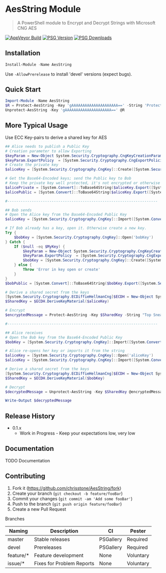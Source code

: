 # AesString Module
> A PowerShell module to Encrypt and Decrypt Strings with Microsoft CNG AES

[![AppVeyor Build][appv-b-img]][appv-url]
[![PSG Version][psg-v-img]][psg-url]
[![PSG Downloads][psg-dt-img]][psg-url]


## Installation

```powershell
Install-Module -Name AesString
```

Use `-AllowPrerelease` to install 'devel' versions (expect bugs).


## Quick Start

```powershell
Import-Module -Name AesString
$R = Protect-AesString -Key 'gAAAAAAAAAAAAAAAAAAAAA==' -String 'Protect this string.'
Unprotect-AesString -Key 'gAAAAAAAAAAAAAAAAAAAAA==' @R
```

## More Typical Usage

Use ECC Key-pairs to derive a shared key for AES

```powershell
## Alice needs to publish a Public Key
# Creation parameter to allow Exporting
$keyParam = New-Object System.Security.Cryptography.CngKeyCreationParameters
$keyParam.ExportPolicy  = [System.Security.Cryptography.CngExportPolicies]::AllowPlaintextExport
# Create the private key
$aliceKey = [System.Security.Cryptography.CngKey]::Create([System.Security.Cryptography.CngAlgorithm]::ECDiffieHellmanP256, 'aliceKey', $keyParam)

# Get the Base64-Encoded keys; send the Public key to Bob
# Keep the private key well protected, it's not encrypted or otherwise protected in this format.
$alicePrivate = [System.Convert]::ToBase64String($aliceKey.Export([System.Security.Cryptography.CngKeyBlobFormat]::EccPrivateBlob))
$alicePublic = [System.Convert]::ToBase64String($aliceKey.Export([System.Security.Cryptography.CngKeyBlobFormat]::EccPublicBlob))

#--------------------------------------------------------------------

## Bob sends
# Open the Alice key from the Base64-Encoded Public Key
$aliceKey = [System.Security.Cryptography.CngKey]::Import([System.Convert]::FromBase64String($alicePublic), [System.Security.Cryptography.CngKeyBlobFormat]::EccPublicBlob)

# If Bob already has a key, open it. Otherwise create a new key.
Try {
	$bobKey = [System.Security.Cryptography.CngKey]::Open('bobKey')
} Catch {
	If ($null -eq $MyKey) {
		$keyParam = New-Object System.Security.Cryptography.CngKeyCreationParameters
		$keyParam.ExportPolicy  = [System.Security.Cryptography.CngExportPolicies]::AllowExport
		$bobKey = [System.Security.Cryptography.CngKey]::Create([System.Security.Cryptography.CngAlgorithm]::ECDiffieHellmanP256, 'bobKey', $keyParam)
	} else {
		Throw 'Error in key open or create'
	}
}
$bobPublic = [System.Convert]::ToBase64String($bobKey.Export([System.Security.Cryptography.CngKeyBlobFormat]::EccPublicBlob))

# Derive a shared secret from the keys
[System.Security.Cryptography.ECDiffieHellmanCng]$ECDH = New-Object System.Security.Cryptography.ECDiffieHellmanCng($bobKey)
$SharedKey = $ECDH.DeriveKeyMaterial($aliceKey)

# Encrypt
$encryptedMessage = Protect-AesString -Key $SharedKey -String "Top Sneaky"

#--------------------------------------------------------------------

## Alice receives
# Open the Bob key from the Base64-Encoded Public Key
$bobKey = [System.Security.Cryptography.CngKey]::Import([System.Convert]::FromBase64String($bobPublic), [System.Security.Cryptography.CngKeyBlobFormat]::EccPublicBlob)

# Alice re-opens her key or imports it from the string
$aliceKey = [System.Security.Cryptography.CngKey]::Open('aliceKey')
$aliceKey = [System.Security.Cryptography.CngKey]::Import([System.Convert]::FromBase64String($alicePrivate), [System.Security.Cryptography.CngKeyBlobFormat]::EccPrivateBlob)

# Derive a shared secret from the keys
[System.Security.Cryptography.ECDiffieHellmanCng]$ECDH = New-Object System.Security.Cryptography.ECDiffieHellmanCng($aliceKey)
$SharedKey = $ECDH.DeriveKeyMaterial($bobKey)

# Decrypt
$decryptedMessage = Unprotect-AesString -Key $SharedKey @encryptedMessage

Write-Output $decryptedMessage
```

## Release History

* 0.1.x
    * Work in Progress - Keep your expectations low, very low


## Documentation

TODO Documentation


## Contributing

1. Fork it (<https://github.com/chrisstone/AesString/fork>)
2. Create your branch (`git checkout -b feature/fooBar`)
3. Commit your changes (`git commit -am 'Add some fooBar'`)
4. Push to the branch (`git push origin feature/fooBar`)
5. Create a new Pull Request

Branches

| Naming    | Description               | CI        | Pester    |
|-----------|---------------------------|-----------|-----------|
| master    | Stable releases           | PSGallery | Required  |
| devel     | Prereleases               | PSGallery | Required  |
| feature/* | Feature development       | None      | Voluntary |
| issue/*   | Fixes for Problem Reports | None      | Voluntary |


<!-- Defines -->
[appv-b-img]:	https://img.shields.io/appveyor/build/chrisstone/AesString.svg
[appv-url]:		https://ci.appveyor.com/project/chrisstone/aesstring
[psg-v-img]:	https://img.shields.io/powershellgallery/v/AesString.svg
[psg-dt-img]:	https://img.shields.io/powershellgallery/dt/AesString.svg
[psg-url]:		https://www.powershellgallery.com/packages/AesString
